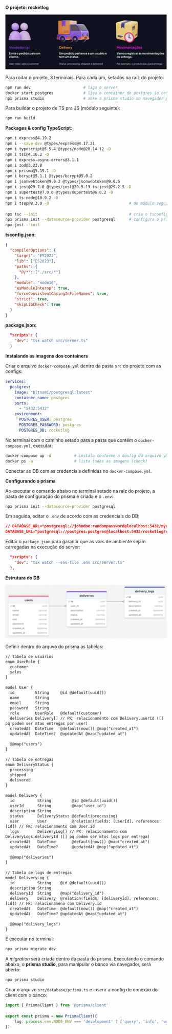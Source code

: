 **O projeto: rocketlog**

![alt text](./pics/o-projeto.png)


Para rodar o projeto, 3 terminais. Para cada um, setados na raíz do projeto:

```bash
npm run dev                       # liga o server
docker start postgres             # liga o container do postgres (o container deve ser criado antes com o docker-compose)
npx prisma studio                 # abre o prisma studio no navegador para manipular o DB
```

Para buildar o projeto de TS pra JS (módulo seguinte):

```bash
npm run build
```

**Packages & config TypeScript:**

```bash
npm i express@4.19.2
npm i --save-dev @types/express@4.17.21
npm i typescript@5.5.4 @types/node@20.14.12 -D
npm i tsx@4.16.2 -D
npm i express-async-errors@3.1.1
npm i zod@3.23.8
npm i prisma@5.19.1 -D
npm i bcrypt@5.1.1 @types/bcrypt@5.0.2
npm i jsonwebtoken@9.0.2 @types/jsonwebtoken@9.0.6
npm i jest@29.7.0 @types/jest@29.5.13 ts-jest@29.2.5 -D
npm i supertest@7.0.0 @types/supertest@6.0.2 -D
npm i ts-node@10.9.2 -D
npm i tsup@8.3.0 -D                                   # do módulo seguinte, para converter TS para JS e seguir com o deploy

npx tsc --init                                        # cria o tsconfig.json
npx prisma init --datasource-provider postgresql      # configura o prisma, criando a pasta
npx jest --init
```

**tsconfig.json:**

```json
{
  "compilerOptions": {
    "target": "ES2022",
    "lib": ["ES2023"],
    "paths": {
      "@/*": ["./src/*"]
    },
    "module": "node16",
    "esModuleInterop": true,
    "forceConsistentCasingInFileNames": true,
    "strict": true,
    "skipLibCheck": true
  }
}
```

**package.json:**

```json
  "scripts": {
    "dev": "tsx watch src/server.ts"
  }
```

**Instalando as imagens dos containers**

Criar o arquivo `docker-compose.yml` dentro da pasta `src` do projeto com as configs:

```yml
services:
  postgres:
    image: "bitnami/postgresql:latest"
    container_name: postgres
    ports:
      - "5432:5432"
    environment:
      POSTGRES_USER: postgres
      POSTGRES_PASSWORD: postgres
      POSTGRES_DB: rocketlog
```

No terminal com o caminho setado para a pasta que contém o `docker-compose.yml`, executar:

```bash
docker-compose up -d          # instala conforme a config do arquivo yml
docker ps -a                  # lista todas as imagens (check)
```

Conectar ao DB com as credenciais definidas no `docker-compose.yml`.

**Configurando o prisma**

Ao executar o comando abaixo no terminal setado na raíz do projeto, a pasta de configuração do prisma é criada e o `.env`:

```bash
npx prisma init --datasource-provider postgresql
```

Em seguida, editar o `.env` de acordo com as credenciais do DB:

```json
// DATABASE_URL="postgresql://johndoe:randompassword@localhost:5432/mydb?schema=public"    /*padrao*/
DATABASE_URL="postgresql://postgres:postgres@localhost:5432/rocketlog?schema=public"       /*ajustado*/
```

Editar o `package.json` para garantir que as vars de ambiente sejam carregadas na execução do server:

```json
  "scripts": {
    "dev": "tsx watch --env-file .env src/server.ts"
  },
```

**Estrutura do DB**

![alt text](./pics/estrutura-do-db.png)

Definir dentro do arquvo do prisma as tabelas:

```prisma
// Tabela de usuários
enum UserRole {
  customer
  sales
}

model User {
  id         String     @id @default(uuid())
  name       String
  email      String
  password   String
  role       UserRole   @default(customer)
  deliveries Delivery[] // PK: relacionamento com Delivery.userId ([] pq podem ser mtas entregas por user)
  createdAt  DateTime   @default(now()) @map("created_at")
  updatedAt  DateTime?  @updatedAt @map("updated_at")

  @@map("users")
}

// Tabela de entregas
enum DeliveryStatus {
  processing
  shipped
  delivered
}

model Delivery {
  id          String         @id @default(uuid())
  userId      String         @map("user_id")
  description String
  status      DeliveryStatus @default(processing)
  user        User           @relation(fields: [userId], references: [id]) // FK: relacionamento com User.id
  logs        DeliveryLog[] // PK: relacionamento com DeliveryLogs.deliveryId ([] pq podem ser mtos logs por entrega)
  createdAt   DateTime       @default(now()) @map("created_at")
  updatedAt   DateTime?      @updatedAt @map("updated_at")

  @@map("deliveries")
}

// Tabela de logs de entregas
model DeliveryLog {
  id          String    @id @default(uuid())
  description String
  deliveryId  String    @map("delivery_id")
  delivery    Delivery  @relation(fields: [deliveryId], references: [id]) // FK: relacionameno com Delivery.id
  createdAt   DateTime  @default(now()) @map("created_at")
  updatedAt   DateTime? @updatedAt @map("updated_at")

  @@map("delivery_logs")
}
```

E executar no terminal:

```bash
npx prisma migrate dev
```

A *migration* será criada dentro da pasta do prisma. Executando o comando abaixo, o **prisma studio**, para manipular o banco via navegador, será aberto:

```bash
npx prisma studio
```

Criar o arquivo `src/database/prisma.ts` e inserir a config de conexão do client com o banco:

```ts
import { PrismaClient } from '@prisma/client'

export const prisma = new PrismaClient({
    log: process.env.NODE_ENV === 'development' ? ['query', 'info', 'warn', 'error'] : ['error']
})
```

